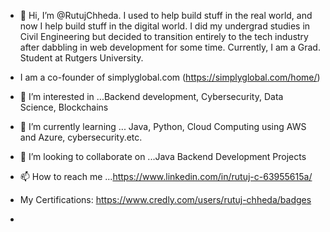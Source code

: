 - 👋 Hi, I’m @RutujChheda. I used to help build stuff in the real world, and now I help build stuff in the digital world.
  I did my undergrad studies in Civil Engineering but decided to transition entirely to the tech industry after dabbling in web development for some time.
  Currently, I am a Grad. Student at Rutgers University.
- I am a co-founder of simplyglobal.com (https://simplyglobal.com/home/) 
- 👀 I’m interested in ...Backend development, Cybersecurity, Data Science, Blockchains
- 🌱 I’m currently learning ... Java, Python, Cloud Computing using AWS and Azure, cybersecurity.etc.
- 💞️ I’m looking to collaborate on ...Java Backend Development Projects
- 📫 How to reach me ...https://www.linkedin.com/in/rutuj-c-63955615a/
- My Certifications: https://www.credly.com/users/rutuj-chheda/badges

-

<!---
RutujChheda/RutujChheda is a ✨ special ✨ repository because its `README.md` (this file) appears on your GitHub profile.
You can click the Preview link to take a look at your changes.
--->
